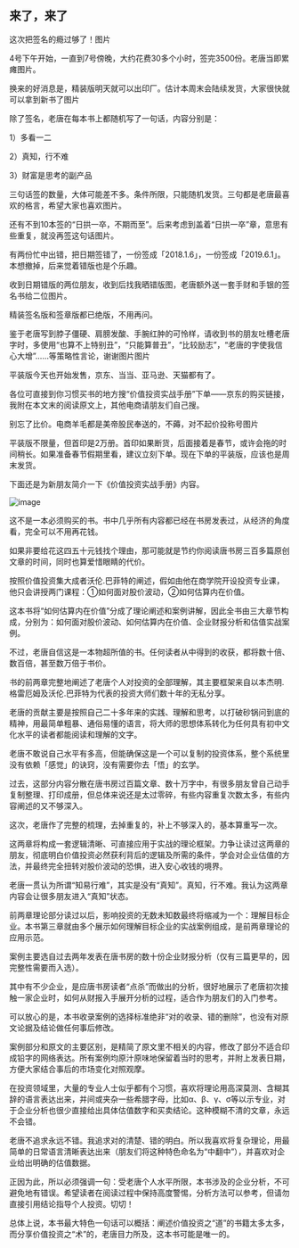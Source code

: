 ## 来了，来了
这次把签名的瘾过够了！图片

 

4号下午开始，一直到7号傍晚，大约花费30多个小时，签完3500份。老唐当即累瘫图片。

 

换来的好消息是，精装版明天就可以出印厂。估计本周末会陆续发货，大家很快就可以拿到新书了图片

 

除了签名，老唐在每本书上都随机写了一句话，内容分别是：

1）多看一二

2）真知，行不难

3）财富是思考的副产品



三句话签的数量，大体可能差不多。条件所限，只能随机发货。三句都是老唐最喜欢的格言，希望大家也喜欢图片。



还有不到10本签的“日拱一卒，不期而至”。后来考虑到盖着“日拱一卒”章，意思有些重复，就没再签这句话图片。

 

有两份忙中出错，把日期签错了，一份签成「2018.1.6」，一份签成「2019.6.1」。本想撤掉，后来觉着错版也是个乐趣。



收到日期错版的两位朋友，收到后找我晒错版图，老唐额外送一套手财和手银的签名书给二位图片。

 

精装签名版和签章版都已绝版，不用再问。



鉴于老唐写到脖子僵硬、肩膀发酸、手腕红肿的可怜样，请收到书的朋友吐槽老唐字时，多使用“也算不上特别丑”，“只能算普丑”，“比较励志”，“老唐的字使我信心大增”……等策略性言论，谢谢图片图片



平装版今天也开始发售，京东、当当、亚马逊、天猫都有了。



各位可直接到你习惯买书的地方搜“价值投资实战手册”下单——京东的购买链接，我附在本文末的阅读原文上，其他电商请朋友们自己搜。



别忘了比价。电商羊毛都是美帝股民奉送的，不薅，对不起价投称号图片

 

平装版不限量，但首印是2万册。首印如果断货，后面接着是春节，或许会拖的时间稍长。如果准备春节假期里看，建议立刻下单。现在下单的平装版，应该也是周末发货。

 

下面还是为新朋友简介一下《价值投资实战手册》内容。

![image](https://github.com/fengyumozhu/tsf/assets/6201828/c9724705-547d-4c5a-ab62-96c358bfa6f9)


这不是一本必须购买的书。书中几乎所有内容都已经在书房发表过，从经济的角度看，完全可以不用再花钱。



如果非要给花这四五十元钱找个理由，那可能就是节约你阅读唐书房三百多篇原创文章的时间，同时也算爱惜眼睛的代价。

 

按照价值投资集大成者沃伦.巴菲特的阐述，假如由他在商学院开设投资专业课，他只会讲授两门课程：①如何面对股价波动，②如何估算内在价值。

 

这本书将“如何估算内在价值”分成了理论阐述和案例讲解，因此全书由三大章节构成，分别为：如何面对股价波动、如何估算内在价值、企业财报分析和估值实战案例。

 

不过，老唐自信这是一本物超所值的书。任何读者从中得到的收获，都将数十倍、数百倍，甚至数万倍于书价。

 

书的前两章完整地阐述了老唐个人对投资的全部理解，其主要框架来自以本杰明.格雷厄姆及沃伦.巴菲特为代表的投资大师们数十年的无私分享。

 

老唐的贡献主要是按照自己二十多年来的实践、理解和思考，以打破砂锅问到底的精神，用最简单粗暴、通俗易懂的语言，将大师的思想体系转化为任何具有初中文化水平的读者都能阅读和理解的文字。

 

老唐不敢说自己水平有多高，但能确保这是一个可以复制的投资体系，整个系统里没有依赖「感觉」的诀窍，没有需要你去「悟」的玄学。

 

过去，这部分内容分散在唐书房过百篇文章、数十万字中，有很多朋友曾自己动手复制整理、打印成册，但总体来说还是太过零碎，有些内容重复次数太多，有些内容阐述的又不够深入。

 

这次，老唐作了完整的梳理，去掉重复的，补上不够深入的，基本算重写一次。

 

这两章将构成一套逻辑清晰、可直接应用于实战的理论框架。力争让读过这两章的朋友，彻底明白价值投资必然获利背后的逻辑及所需的条件，学会对企业估值的方法，并最终完全扭转对股价波动的恐惧，进入安心收钱的境界。

 

老唐一贯认为所谓“知易行难”，其实是没有“真知”。真知，行不难。我认为这两章内容会让很多朋友进入“真知”状态。

 

前两章理论部分读过以后，影响投资的无数未知数最终将缩减为一个：理解目标企业。本书第三章就由多个展示如何理解目标企业的实战案例组成，是前两章理论的应用示范。

 

案例主要选自过去两年发表在唐书房的数十份企业财报分析（仅有三篇更早的，因完整性需要而入选）。



其中有不少企业，是应唐书房读者“点杀”而做出的分析，很好地展示了老唐初次接触一家企业时，如何从财报入手展开分析的过程，适合作为朋友们的入门参考。

 

可以放心的是，本书收录案例的选择标准绝非“对的收录、错的删除”，也没有对原文论据及结论做任何事后修改。

 

案例部分和原文的主要区别，是精简了原文里不相关的内容，修改了部分不适合印成铅字的网络表达。所有案例均原汁原味地保留着当时的思考，并附上发表日期，方便大家结合事后的市场变化对照观摩。

 

在投资领域里，大量的专业人士似乎都有个习惯，喜欢将理论用高深莫测、含糊其辞的语言表达出来，并间或夹杂一些希腊字母，比如α、β、γ、σ等以示专业，对于企业分析也很少直接给出具体估值数字和买卖结论。这种模糊不清的文章，永远不会错。

 

老唐不追求永远不错。我追求对的清楚、错的明白。所以我喜欢将复杂理论，用最简单的日常语言清晰表达出来（朋友们将这种特色命名为“中翻中”），并喜欢对企业给出明确的估值数据。

 

正因为此，所以必须强调一句：受老唐个人水平所限，本书涉及的企业分析，不可避免地有错误。希望读者在阅读过程中保持高度警惕，分析方法可以参考，但请勿直接引用结论指导个人投资。切切！

 

总体上说，本书最大特色一句话可以概括：阐述价值投资之“道”的书籍太多太多，而分享价值投资之“术”的，老唐目力所及，这本书可能是唯一的。
